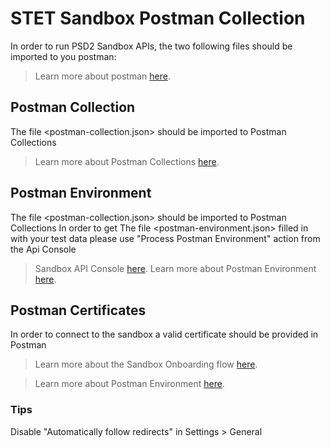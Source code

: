 # STET Sandbox Postman Collection

In order to run PSD2 Sandbox APIs, the two following files should be imported to you postman:
>Learn more about postman [here](https://learning.postman.com/docs/postman/launching-postman/introduction).

## Postman Collection
The file <postman-collection.json> should be imported to Postman Collections
>Learn more about Postman Collections [here](https://learning.postman.com/docs/postman/collections/intro-to-collections/).

## Postman Environment
The file <postman-collection.json> should be imported to Postman Collections
In order to get The file <postman-environment.json> filled in with your test data please use "Process Postman Environment" action from the Api Console
>Sandbox API Console [here](https://developer.bnpparibasfortis.com/api-console).
>Learn more about Postman Environment [here](https://learning.postman.com/docs/postman/variables-and-environments/variables/).

## Postman Certificates
In order to connect to the sandbox a valid certificate should be provided in Postman
>Learn more about the Sandbox Onboarding flow [here](https://developer.bnpparibasfortis.com/docs).

>Learn more about Postman Environment [here](https://learning.postman.com/docs/postman/variables-and-environments/variables/).

### Tips
Disable "Automatically follow redirects" in Settings > General
